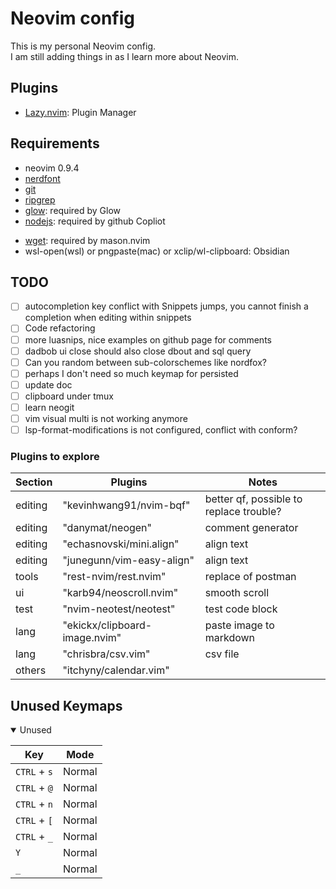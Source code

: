 # Neovim config
This is my personal Neovim config.<br>
I am still adding things in as I learn more about Neovim.<br>

## Plugins
+ [Lazy.nvim](https://github.com/folke/lazy.nvim): Plugin Manager

## Requirements
+ neovim 0.9.4
+ [nerdfont](https://www.nerdfonts.com/cheat-sheet)
+ [git](https://git-scm.com/)
+ [ripgrep](https://github.com/BurntSushi/ripgrep)
+ [glow](https://github.com/charmbracelet/glow): required by Glow
+ [nodejs](https://github.com/nodejs): required by github Copliot
- [wget](https://www.gnu.org/software/wget/): required by mason.nvim
- wsl-open(wsl) or pngpaste(mac) or xclip/wl-clipboard: Obsidian

## TODO
- [ ] autocompletion key conflict with Snippets jumps, you cannot finish a completion when editing within snippets
- [ ] Code refactoring
- [ ] more luasnips, nice examples on github page for comments
- [ ] dadbob ui close should also close dbout and sql query
- [ ] Can you random between sub-colorschemes like nordfox?
- [ ] perhaps I don't need so much keymap for persisted
- [ ] update doc
- [ ] clipboard under tmux
- [ ] learn neogit
- [ ] vim visual multi is not working anymore
- [ ] lsp-format-modifications is not configured, conflict with conform?

### Plugins to explore
| Section  | Plugins | Notes |
|----------|---------|-------|
| editing  | "kevinhwang91/nvim-bqf" | better qf, possible to replace trouble? |
| editing  | "danymat/neogen" | comment generator |
| editing  | "echasnovski/mini.align" | align text |
| editing  | "junegunn/vim-easy-align" | align text |
| tools    | "rest-nvim/rest.nvim" | replace of postman |
| ui       | "karb94/neoscroll.nvim" | smooth scroll |
| test     | "nvim-neotest/neotest" | test code block |
| lang     | "ekickx/clipboard-image.nvim" | paste image to markdown |
| lang     | "chrisbra/csv.vim" | csv file |
| others   | "itchyny/calendar.vim" | |

## Unused Keymaps

<details open><summary>Unused</summary>

| Key | Mode |
| ---- | ---- |
| `CTRL` + `s` | Normal |
| `CTRL` + `@` | Normal |
| `CTRL` + `n` | Normal |
| `CTRL` + `[` | Normal |
| `CTRL` + `_` | Normal |
| `Y` | Normal |
| `_` | Normal |
</details>
